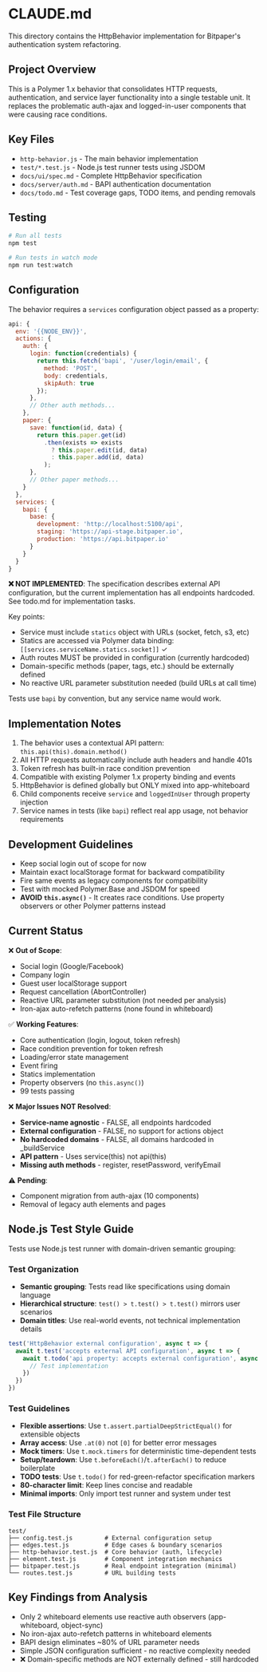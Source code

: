# CLAUDE.md

This directory contains the HttpBehavior implementation for Bitpaper's authentication system refactoring.

## Project Overview

This is a Polymer 1.x behavior that consolidates HTTP requests, authentication, and service layer functionality into a single testable unit. It replaces the problematic auth-ajax and logged-in-user components that were causing race conditions.

## Key Files

- `http-behavior.js` - The main behavior implementation
- `test/*.test.js` - Node.js test runner tests using JSDOM
- `docs/ui/spec.md` - Complete HttpBehavior specification
- `docs/server/auth.md` - BAPI authentication documentation
- `docs/todo.md` - Test coverage gaps, TODO items, and pending removals

## Testing

```bash
# Run all tests
npm test

# Run tests in watch mode
npm run test:watch
```

## Configuration

The behavior requires a `services` configuration object passed as a property:

```javascript
api: {
  env: '{{NODE_ENV}}',
  actions: {
    auth: {
      login: function(credentials) {
        return this.fetch('bapi', '/user/login/email', {
          method: 'POST',
          body: credentials,
          skipAuth: true
        });
      },
      // Other auth methods...
    },
    paper: {
      save: function(id, data) {
        return this.paper.get(id)
          .then(exists => exists 
            ? this.paper.edit(id, data)
            : this.paper.add(id, data)
          );
      },
      // Other paper methods...
    }
  },
  services: {
    bapi: {
      base: {
        development: 'http://localhost:5100/api',
        staging: 'https://api-stage.bitpaper.io',
        production: 'https://api.bitpaper.io'
      }
    }
  }
}
```

**❌ NOT IMPLEMENTED**: The specification describes external API configuration, but the current implementation has all endpoints hardcoded. See todo.md for implementation tasks.

Key points:
- Service must include `statics` object with URLs (socket, fetch, s3, etc)
- Statics are accessed via Polymer data binding: `[[services.serviceName.statics.socket]]` ✓
- Auth routes MUST be provided in configuration (currently hardcoded)
- Domain-specific methods (paper, tags, etc.) should be externally defined
- No reactive URL parameter substitution needed (build URLs at call time)

Tests use `bapi` by convention, but any service name would work.

## Implementation Notes

1. The behavior uses a contextual API pattern: `this.api(this).domain.method()`
2. All HTTP requests automatically include auth headers and handle 401s
3. Token refresh has built-in race condition prevention
4. Compatible with existing Polymer 1.x property binding and events
5. HttpBehavior is defined globally but ONLY mixed into app-whiteboard
6. Child components receive `service` and `loggedInUser` through property injection
7. Service names in tests (like `bapi`) reflect real app usage, not behavior requirements

## Development Guidelines

- Keep social login out of scope for now
- Maintain exact localStorage format for backward compatibility
- Fire same events as legacy components for compatibility
- Test with mocked Polymer.Base and JSDOM for speed
- **AVOID `this.async()`** - It creates race conditions. Use property observers or other Polymer patterns instead

## Current Status

❌ **Out of Scope**:
- Social login (Google/Facebook)
- Company login
- Guest user localStorage support
- Request cancellation (AbortController)
- Reactive URL parameter substitution (not needed per analysis)
- Iron-ajax auto-refetch patterns (none found in whiteboard)

✅ **Working Features**:
- Core authentication (login, logout, token refresh)
- Race condition prevention for token refresh
- Loading/error state management
- Event firing
- Statics implementation
- Property observers (no `this.async()`)
- 99 tests passing

❌ **Major Issues NOT Resolved**:
- **Service-name agnostic** - FALSE, all endpoints hardcoded
- **External configuration** - FALSE, no support for actions object
- **No hardcoded domains** - FALSE, all domains hardcoded in _buildService
- **API pattern** - Uses service(this) not api(this)
- **Missing auth methods** - register, resetPassword, verifyEmail

⚠️ **Pending**:
- Component migration from auth-ajax (10 components)
- Removal of legacy auth elements and pages

## Node.js Test Style Guide

Tests use Node.js test runner with domain-driven semantic grouping:

### Test Organization
- **Semantic grouping**: Tests read like specifications using domain language
- **Hierarchical structure**: `test() > t.test() > t.test()` mirrors user scenarios
- **Domain titles**: Use real-world events, not technical implementation details

```javascript
test('HttpBehavior external configuration', async t => {
  await t.test('accepts external API configuration', async t => {
    await t.todo('api property: accepts external configuration', async t => {
      // Test implementation
    })
  })
})
```

### Test Guidelines
- **Flexible assertions**: Use `t.assert.partialDeepStrictEqual()` for extensible objects
- **Array access**: Use `.at(0)` not `[0]` for better error messages  
- **Mock timers**: Use `t.mock.timers` for deterministic time-dependent tests
- **Setup/teardown**: Use `t.beforeEach()`/`t.afterEach()` to reduce boilerplate
- **TODO tests**: Use `t.todo()` for red-green-refactor specification markers
- **80-character limit**: Keep lines concise and readable
- **Minimal imports**: Only import test runner and system under test

### Test File Structure
```
test/
├── config.test.js         # External configuration setup
├── edges.test.js          # Edge cases & boundary scenarios  
├── http-behavior.test.js  # Core behavior (auth, lifecycle)
├── element.test.js        # Component integration mechanics
├── bitpaper.test.js       # Real endpoint integration (minimal)
└── routes.test.js         # URL building tests
```

## Key Findings from Analysis

- Only 2 whiteboard elements use reactive auth observers (app-whiteboard, object-sync)
- No iron-ajax auto-refetch patterns in whiteboard elements
- BAPI design eliminates ~80% of URL parameter needs
- Simple JSON configuration sufficient - no reactive complexity needed
- ❌ Domain-specific methods are NOT externally defined - still hardcoded